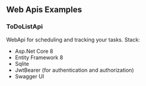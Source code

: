 ## Web Apis Examples
### ToDoListApi
WebApi for scheduling and tracking your tasks.
Stack:
- Asp.Net Core 8
- Entity Framework 8
- Sqlite
- JwtBearer (for authentication and authorization)
- Swagger UI
  
